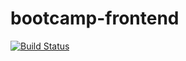 # bootcamp-frontend
[![Build Status](https://travis-ci.org/wycliffkas/bootcamp-frontend.svg?branch=master)](https://travis-ci.org/wycliffkas/bootcamp-frontend)